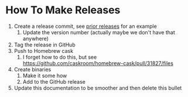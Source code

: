 # How To Make Releases

1. Create a release commit, see [prior releases](https://github.com/fulldecent/corelocationcli/releases) for an example
   1. Update the version number (actually maybe we don't have that anywhere)
2. Tag the release in GitHub
3. Push to Homebrew cask
   1. I forget how to do this, but see https://github.com/caskroom/homebrew-cask/pull/31827/files
4. Create binaries
   1. Make it some how
   3. Add to the GitHub release
5. Update this documentation to be smoother and then delete this bullet

